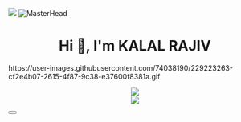   <img src="https://user-images.githubusercontent.com/74038190/212284100-561aa473-3905-4a80-b561-0d28506553ee.gif"></img>
![MasterHead](https://www.digitalsolutionservices.com/img/services/web%20development.gif)
<h1 align="center">Hi 👋, I'm KALAL RAJIV</h1>
https://user-images.githubusercontent.com/74038190/229223263-cf2e4b07-2615-4f87-9c38-e37600f8381a.gif
<p align="center">
  <img src="terminal.gif"></img><br>
  <img src="https://user-images.githubusercontent.com/74038190/212284100-561aa473-3905-4a80-b561-0d28506553ee.gif"></img>
  <div class="group relative">
  <button>
